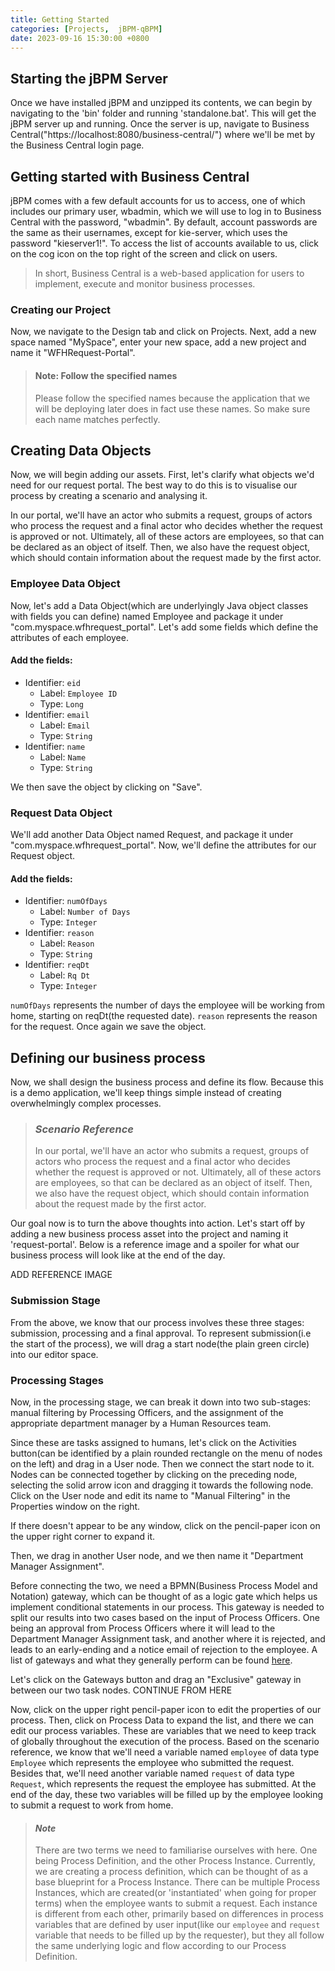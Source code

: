 ```yaml
---
title: Getting Started
categories: [Projects,  jBPM-qBPM]
date: 2023-09-16 15:30:00 +0800
---
```


## Starting the jBPM Server
Once we have installed jBPM and unzipped its contents, we can begin by navigating to the 'bin' folder and running 'standalone.bat'. This will get the jBPM server up and running. Once the server is up, navigate to Business Central("https://localhost:8080/business-central/") where we'll be met by the Business Central login page. 

## Getting started with Business Central
jBPM comes with a few default accounts for us to access, one of which includes our primary user, wbadmin, which we will use to log in to Business Central with the password, "wbadmin". By default, account passwords are the same as their usernames, except for kie-server, which uses the password "kieserver1!". To access the list of accounts available to us, click on the cog icon on the top right of the screen and click on users.

> In short, Business Central is a web-based application for users to implement, execute and monitor business processes. 

### Creating our Project
Now, we navigate to the Design tab and click on Projects. Next, add a new space named "MySpace", enter your new space, add a new project and name it "WFHRequest-Portal".
> #### Note: Follow the specified names
> Please follow the specified names because the application that we will be deploying later does in fact use these names. So make sure each name matches perfectly. 

## Creating Data Objects
Now, we will begin adding our assets. First, let's clarify what objects we'd need for our request portal. The best way to do this is to visualise our process by creating a scenario and analysing it. 

In our portal, we'll have an actor who submits a request, groups of actors who process the request and a final actor who decides whether the request is approved or not. Ultimately, all of these actors are employees, so that can be declared as an object of itself. Then, we also have the request object, which should contain information about the request made by the first actor.

### Employee Data Object
Now, let's add a Data Object(which are underlyingly Java object classes with fields you can define) named Employee and package it under "com.myspace.wfhrequest_portal". Let's add some fields which define the attributes of each employee.

#### Add the fields:
* Identifier: `eid`
    * Label: `Employee ID`
    * Type: `Long`
* Identifier: `email`
    * Label: `Email`
    * Type: `String`
* Identifier: `name`
    * Label: `Name`
    * Type: `String`

We then save the object by clicking on "Save".

### Request Data Object
We'll add another Data Object named Request, and package it under "com.myspace.wfhrequest_portal". Now, we'll define the attributes for our Request object.

#### Add the fields:
* Identifier: `numOfDays`
    * Label: `Number of Days`
    * Type: `Integer`
* Identifier: `reason`
    * Label: `Reason`
    * Type: `String`
* Identifier: `reqDt`
    * Label: `Rq Dt`
    * Type: `Integer`

`numOfDays` represents the number of days the employee will be working from home, starting on reqDt(the requested date). `reason` represents the reason for the request. Once again we save the object.

## Defining our business process
Now, we shall design the business process and define its flow. Because this is a demo application, we'll keep things simple instead of creating overwhelmingly complex processes. 

> ### *Scenario Reference*
> In our portal, we'll have an actor who submits a request, groups of actors who process the request and a final actor who decides whether the request is approved or not. Ultimately, all of these actors are employees, so that can be declared as an object of itself. Then, we also have the request object, which should contain information about the request made by the first actor.

Our goal now is to turn the above thoughts into action. Let's start off by adding a new business process asset into the project and naming it 'request-portal'. Below is a reference image and a spoiler for what our business process will look like at the end of the day.

ADD REFERENCE IMAGE

### Submission Stage
From the above, we know that our process involves these three stages: submission, processing and a final approval. To represent submission(i.e the start of the process), we will drag a start node(the plain green circle) into our editor space.

### Processing Stages
Now, in the processing stage, we can break it down into two sub-stages: manual filtering by Processing Officers, and the assignment of the appropriate department manager by a Human Resources team. 

Since these are tasks assigned to humans, let's click on the Activities button(can be identified by a plain rounded rectangle on the menu of nodes on the left) and drag in a User node. Then we connect the start node to it. Nodes can be connected together by clicking on the preceding node, selecting the solid arrow icon and dragging it towards the following node. Click on the User node and edit its name to "Manual Filtering" in the Properties window on the right. 

If there doesn't appear to be any window, click on the pencil-paper icon on the upper right corner to expand it. 

Then, we drag in another User node, and we then name it "Department Manager Assignment". 

Before connecting the two, we need a BPMN(Business Process Model and Notation) gateway, which can be thought of as a logic gate which helps us implement conditional statements in our process. This gateway is needed to split our results into two cases based on the input of Process Officers. One being an approval from Process Officers where it will lead to the Department Manager Assignment task, and another where it is rejected, and leads to an early-ending and a notice email of rejection to the employee. A list of gateways and what they generally perform can be found [here](https://www.lucidchart.com/pages/bpmn-symbols-explained#section_4).

Let's click on the Gateways button and drag an "Exclusive" gateway in between our two task nodes. CONTINUE FROM HERE

Now, click on the upper right pencil-paper icon to edit the properties of our process. Then, click on Process Data to expand the list, and there we can edit our process variables. These are variables that we need to keep track of globally throughout the execution of the process. Based on the scenario reference, we know that we'll need a variable named `employee` of data type `Employee` which represents the employee who submitted the request. Besides that, we'll need another variable named `request` of data type `Request`, which represents the request the employee has submitted. At the end of the day, these two variables will be filled up by the employee looking to submit a request to work from home.

> #### *Note*
> There are two terms we need to familiarise ourselves with here. One being Process Definition, and the other Process Instance. Currently, we are creating a process definition, which can be thought of as a base blueprint for a Process Instance. There can be multiple Process Instances, which are created(or 'instantiated' when going for proper terms) when the employee wants to submit a request. Each instance is different from each other, primarily based on differences in process variables that are defined by user input(like our `employee` and `request` variable that needs to be filled up by the requester), but they all follow the same underlying logic and flow according to our Process Definition. 